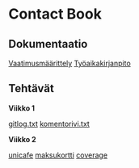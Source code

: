 # Contact Book

## Dokumentaatio

[Vaatimusmäärittely](/dokumentaatio/vaatimusmaarittely.md)
[Työaikakirjanpito](/dokumentaatio/tuntikirjanpito.md)

## Tehtävät

**Viikko 1**

[gitlog.txt](/laskarit/viikko1/gitlog.txt)
[komentorivi.txt](/laskarit/viikko1/komentorivi.txt)

**Viikko 2**

[unicafe](/laskarit/viikko2/unicafe)
[maksukortti](/laskarit/viikko2/maksukortti)
[coverage](/laskarit/viikko2/testikattavuus.png)
